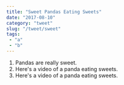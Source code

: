 ```yaml
---
title: "Sweet Pandas Eating Sweets"
date: "2017-08-10"
category: "tweet"
slug: "/tweet/sweet"
tags: 
 - "a"
 - "b"
---
```

1. Pandas are really sweet.
2. Here's a video of a panda eating sweets.
3. Here's a video of a panda eating sweets.
